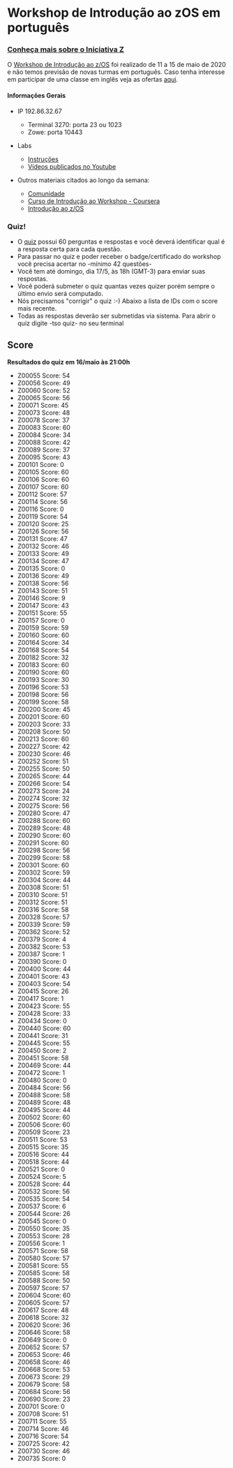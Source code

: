 # Workshop de Introdução ao zOS em português

### [Conheça mais sobre o Iniciativa Z](http://ibm.biz/iniciativaz)

O [Workshop de Introdução ao z/OS](https://www.meetup.com/iniciativaz/events/270049483/) foi realizado de 11 a 15 de maio de 2020 e não temos previsão de novas turmas em português. Caso tenha interesse em participar de uma classe em inglês veja as ofertas [aqui](http://ibm.biz/zOSclass). 

#### Informações Gerais

- IP 192.86.32.67
  - Terminal 3270: porta 23 ou 1023
  - Zowe: porta 10443

- Labs
  - [Instruções](http://dtsc.dfw.ibm.com/MVSDS/'HTTPD2.APPS.ZOSCLASS.PDF(ZLABS)')
  - [Vídeos publicados no Youtube](https://www.youtube.com/playlist?list=PLt8B29DbbvgvZTpxEOEdQZ_Nq2A4nFifl)

- Outros materiais citados ao longo da semana: 
  - [Comunidade](https://www.ibm.com/community/z/talent)
  - [Curso de Introdução ao Workshop - Coursera](https://www.coursera.org/promo/ibm-z-promo?utm_source=IBM&utm_medium=institutions&utm_campaign=PcertZ)
  - [Introdução ao z/OS](http://ibm.biz/zosintro)

### Quiz!

- O [quiz](http://dtsc.dfw.ibm.com/MVSDS/'HTTPD2.APPS.ZOSCLASS.PDF(QUIZ)') possui 60 perguntas e respostas e você deverá identificar qual é a resposta certa para cada questão.
-  Para passar no quiz e poder receber o badge/certificado do workshop você precisa acertar no -mínimo 42 questões-
- Você tem até domingo, dia 17/5, às 18h (GMT-3) para enviar suas respostas.
- Você poderá submeter o quiz quantas vezes quizer porém sempre o último envio será computado.
- Nós precisamos "corrigir" o quiz :-) Abaixo a lista de IDs com o score mais recente.
- Todas as respostas deverão ser submetidas via sistema. Para abrir o quiz digite -tso quiz- no seu terminal

## Score
**Resultados do quiz em 16/maio às 21:00h**

* Z00055 Score: 54
* Z00056 Score: 49
* Z00060 Score: 52
* Z00065 Score: 56
* Z00071 Score: 45
* Z00073 Score: 48
* Z00078 Score: 37
* Z00083 Score: 60
* Z00084 Score: 34
* Z00088 Score: 42
* Z00089 Score: 37
* Z00095 Score: 43
* Z00101 Score: 0
* Z00105 Score: 60
* Z00106 Score: 60
* Z00107 Score: 60
* Z00112 Score: 57
* Z00114 Score: 56
* Z00116 Score: 0
* Z00119 Score: 54
* Z00120 Score: 25
* Z00126 Score: 56
* Z00131 Score: 47
* Z00132 Score: 46
* Z00133 Score: 49
* Z00134 Score: 47
* Z00135 Score: 0
* Z00136 Score: 49
* Z00138 Score: 56
* Z00143 Score: 51
* Z00146 Score: 9
* Z00147 Score: 43
* Z00151 Score: 55
* Z00157 Score: 0
* Z00159 Score: 59
* Z00160 Score: 60
* Z00164 Score: 34
* Z00168 Score: 54
* Z00182 Score: 32
* Z00183 Score: 60
* Z00190 Score: 60
* Z00193 Score: 30
* Z00196 Score: 53
* Z00198 Score: 56
* Z00199 Score: 58
* Z00200 Score: 45
* Z00201 Score: 60
* Z00203 Score: 33
* Z00208 Score: 50
* Z00213 Score: 60
* Z00227 Score: 42
* Z00230 Score: 46
* Z00252 Score: 51
* Z00255 Score: 50
* Z00265 Score: 44
* Z00266 Score: 54
* Z00273 Score: 24
* Z00274 Score: 32
* Z00275 Score: 56
* Z00280 Score: 47
* Z00288 Score: 60
* Z00289 Score: 48
* Z00290 Score: 60
* Z00291 Score: 60
* Z00298 Score: 56
* Z00299 Score: 58
* Z00301 Score: 60
* Z00302 Score: 59
* Z00304 Score: 44
* Z00308 Score: 51
* Z00310 Score: 51
* Z00312 Score: 51
* Z00316 Score: 58
* Z00328 Score: 57
* Z00339 Score: 59
* Z00362 Score: 52
* Z00379 Score: 4
* Z00382 Score: 53
* Z00387 Score: 1
* Z00390 Score: 0
* Z00400 Score: 44
* Z00401 Score: 43
* Z00403 Score: 54
* Z00415 Score: 26
* Z00417 Score: 1
* Z00423 Score: 55
* Z00428 Score: 33
* Z00434 Score: 0
* Z00440 Score: 60
* Z00441 Score: 31
* Z00445 Score: 55
* Z00450 Score: 2
* Z00451 Score: 58
* Z00469 Score: 44
* Z00472 Score: 1
* Z00480 Score: 0
* Z00484 Score: 56
* Z00488 Score: 58
* Z00489 Score: 48
* Z00495 Score: 44
* Z00502 Score: 60
* Z00506 Score: 60
* Z00509 Score: 23
* Z00511 Score: 53
* Z00515 Score: 35
* Z00516 Score: 44
* Z00518 Score: 44
* Z00521 Score: 0
* Z00524 Score: 5
* Z00528 Score: 44
* Z00532 Score: 56
* Z00535 Score: 54
* Z00537 Score: 6
* Z00544 Score: 26
* Z00545 Score: 0
* Z00550 Score: 35
* Z00553 Score: 28
* Z00556 Score: 1
* Z00571 Score: 58
* Z00580 Score: 57
* Z00581 Score: 55
* Z00585 Score: 58
* Z00588 Score: 50
* Z00597 Score: 57
* Z00604 Score: 60
* Z00605 Score: 57
* Z00617 Score: 48
* Z00618 Score: 32
* Z00620 Score: 36
* Z00646 Score: 58
* Z00649 Score: 0
* Z00652 Score: 57
* Z00653 Score: 46
* Z00658 Score: 46
* Z00668 Score: 53
* Z00673 Score: 29
* Z00679 Score: 58
* Z00684 Score: 56
* Z00690 Score: 23
* Z00701 Score: 0
* Z00708 Score: 51
* Z00711 Score: 55
* Z00714 Score: 46
* Z00716 Score: 54
* Z00725 Score: 42
* Z00730 Score: 46
* Z00735 Score: 0